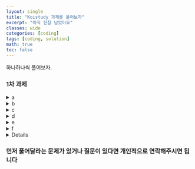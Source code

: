 ```yaml
---
layout: single
title: "Koistudy 과제를 풀어보자"
excerpt: "아직 한참 남았어요"
classes: wide
categories: [coding]
tags: [coding, solution]
math: true
toc: false
---
```


<style>
    .page__content figure > figcaption {
        text-align: center !important;
        margin: -0.4rem 0 0 !important;
        padding: 0 !important;
        font-size: .95em;
        line-height: 1.35;
        background: transparent;
        border: 0;
    }
    img.center {
        display: block;
        margin-left: auto;
        margin-right: auto;
    }
    .lh-boost { line-height: 2.7; }
</style>


하나하나씩 풀어보자.


### 1차 과제
<details class="code-scroll">
    <summary>a</summary>

{% highlight cpp linenos %}
#include <bits/stdc++.h>



using namespace std;


class Time {

public:
	int h, m, s;

	Time(void) : h(0), m(0), s(0) {}
	Time(int H, int M, int S) : h(H), m(M), s(S) {}

	Time operator+(const Time &other) const {
		return Time(
			(h + other.h + ((m + other.m) / 60)) % 24,
			(m + other.m + ((s + other.s) / 60)) % 60,
			(s + other.s) % 60
		);
	}
	Time operator-(const Time &other) const {
		return Time(
			((h - other.h + (int)(((m - other.m) * 60 + s - other.s - 3599) / 3600)) % 24 + 24) % 24,
			((m - other.m + (int)((s - other.s - 59) / 60)) % 60 + 60) % 60,
			((s - other.s) % 60 + 60) % 60
		);
	}

	friend std::ostream& operator<<(std::ostream &out, const Time &t) {
		out << t.h << " " << t.m << " " << t.s;
		return out;
	}
	friend std::istream& operator>>(std::istream &in, Time &t) {
		in >> t.h >> t.m >> t.s;
		return in;
	}
};


int main() {
	ios_base::sync_with_stdio(false);
	cin.tie(0);

	Time a, b;

	for(int i=0; i<3; i++) {
		cin >> a >> b;
		cout << b - a << "\n";
	}


	return 0;
}
{% endhighlight %}

</details>


<details class="code-scroll">
    <summary>b</summary>

{% highlight cpp linenos %}
#include <bits/stdc++.h>



using namespace std;


class Time {

public:
	int h, m, s;

	Time(void) : h(0), m(0), s(0) {}
	Time(int H, int M, int S) :
		h(((H + (M / 60) + (S / 3600)) % 24 + 24) % 24),
		m(((M + (S / 60)) % 60 + 60) % 60),
		s((S + 60) % 60)
	{}

	Time operator+(const Time &other) const {
		return Time(
			(h + other.h + ((m + other.m) / 60)) % 24,
			(m + other.m + ((s + other.s) / 60)) % 60,
			(s + other.s) % 60
		);
	}
	Time operator-(const Time &other) const {
		return Time(
			((h - other.h + (int)(((m - other.m) * 60 + s - other.s - 3599) / 3600)) % 24 + 24) % 24,
			((m - other.m + (int)((s - other.s - 59) / 60)) % 60 + 60) % 60,
			((s - other.s) % 60 + 60) % 60
		);
	}
	void operator=(const Time &other) {
		h = other.h;
		m = other.m;
		s = other.s;

		return;
	}
	void operator+=(const Time &other) {
		Time sum = Time(h, m, s) + other;
		(*this) = sum;

		return;
	}

	friend std::ostream& operator<<(std::ostream &out, const Time &t) {
		out << t.h << " " << t.m << " " << t.s;
		return out;
	}
	friend std::istream& operator>>(std::istream &in, Time &t) {
		in >> t.h >> t.m >> t.s;

		t = Time(t);

		return in;
	}
};


int main() {
	ios_base::sync_with_stdio(false);
	cin.tie(0);

	Time sum;

	for(int i=0; i<4; i++) {
		int a;
		cin >> a;
		sum += Time(0, 0, a);
	}

	cout << sum.m << "\n" << sum.s;


	return 0;
}
{% endhighlight %}

</details>


<details class="code-scroll">
    <summary>c</summary>

{% highlight cpp linenos %}
#include <bits/stdc++.h>



using namespace std;


class Time {

public:
	int h, m, s;

	Time(void) : h(0), m(0), s(0) {}
	Time(int H, int M, int S) {
        long long T = 3600LL*H + 60LL*M + S;
        T %= 24LL*3600; if (T < 0) T += 24LL*3600;
        h = int(T / 3600);
        m = int((T % 3600) / 60);
        s = int(T % 60);
    }

	Time operator+(const Time &other) const {
		return Time(
			(h + other.h),
			(m + other.m),
			(s + other.s)
		);
	}
	Time operator-(const Time &other) const {
		return Time(
			((h - other.h + (int)(((m - other.m) * 60 + s - other.s - 3599) / 3600)) % 24 + 24) % 24,
			((m - other.m + (int)((s - other.s - 59) / 60)) % 60 + 60) % 60,
			((s - other.s) % 60 + 60) % 60
		);
	}
	void operator=(const Time &other) {
		h = other.h;
		m = other.m;
		s = other.s;

		return;
	}
	void operator+=(const Time &other) {
		Time sum = Time(h, m, s) + other;
		(*this) = sum;

		return;
	}

	bool operator!=(const Time &other) const {
		return !(h == other.h && m == other.m && s == other.s);
	}

	friend std::ostream& operator<<(std::ostream &out, const Time &t) {
		out << t.h << " " << t.m << " " << t.s;
		return out;
	}
	friend std::istream& operator>>(std::istream &in, Time &t) {
        int H,M,S; in >> H >> M >> S;
        t = Time(H, M, S);
        return in;
    }
};


int main() {
	// ios_base::sync_with_stdio(false);
	// cin.tie(0);

	int t;
    cin >> t;
	for(int i=0; i<t; i++) {
		int n, m;
		cin >> n >> m;

		Time a = Time(1, 0, 0) + Time(0, n, 0);
		Time b = Time(1, 0, 0) + Time(0, m, 0);

		int x = 0;



		while(!(a.h == b.h && a.m == b.m) && x < 1000000) {
			a = a + Time(1, n, 0);
			b = b + Time(1, m, 0);

			x++;
		}

		cout << setfill('0') << setw(2) << a.h << ":" << setfill('0') << setw(2) << a.m << "\n";
	}


	return 0;
}

{% endhighlight %}

</details>


<details class="code-scroll">
    <summary>d</summary>

{% highlight cpp linenos %}
#include <bits/stdc++.h>



using namespace std;


int T;


int main() {
    ios_base::sync_with_stdio(false);
    cin.tie(0);

    cin >> T;
    for(int l=0; l<T; l++) {
        int month, dayPerMonth, dayPerWeek;

        cin >> month >> dayPerMonth >> dayPerWeek;

        int line = 0;
        
        int pos = 0;
        for(int i=0; i<month; i++) {
            for(int j=0; j<dayPerMonth; j++) {
                pos ++;
                if(pos >= dayPerWeek) {
                    pos -= dayPerWeek;
                    line ++;
                }
            }

            if(pos != 0) line ++;
        }

        cout << "Case #" << l+1 << ": " << line << "\n";
    }



    return 0;
}
{% endhighlight %}
</details>


<details class="code-scroll">
    <summary>e</summary>

{% highlight cpp linenos %}
#include <bits/stdc++.h>



using namespace std;


int Date[12] = {31, 28, 31, 30, 31, 30, 31, 31, 30, 31, 30, 31};

int y, m, d;
int ans = 0;


int main() {
    ios_base::sync_with_stdio(false);
    cin.tie(0);

    cin >> y >> m >> d;

    bool yeonNyeun = (y % 400 == 0 || (y % 100 != 0 && y % 4 == 0));
    if(yeonNyeun) Date[1] = 29;

    
    int weeks = (Date[((m - 1) % 12 + 12) % 12] - d + 7) / 7;
    ans = d + weeks * 7 - Date[((m - 1) % 12 + 12) % 12];

    weeks = (Date[(m % 12 + 12) % 12] - ans + 7) / 7;
    ans = ans + weeks * 7 - Date[(m % 12 + 12) % 12];

    cout << (m >= 11 ? y+1 : y) << " " << ((m + 1) % 12 + 12) % 12 + 1 << " " << ans;



    return 0;
}
{% endhighlight %}
</details>


<details class="code-scroll">
    <summary>f</summary>

{% highlight cpp linenos %}
#include <bits/stdc++.h>



using namespace std;


double X1, Y1, X2, Y2;


int main() {
    ios_base::sync_with_stdio(false);
    cin.tie(nullptr);

    cin >> X1 >> Y1 >> X2 >> Y2;

    int top, down, left, right;
    if(X1 > X2) {
        left = (int)ceil(X2);
        right = (int)floor(X1);
    }else {
        left = (int)ceil(X1);
        right = (int)floor(X2);
    }
    if(Y1 > Y2) {
        down = (int)ceil(Y2);
        top = (int)floor(Y1);
    }else {
        down = (int)ceil(Y1);
        top = (int)floor(Y2);
    }

    cout << max(0LL, (long long)right - left + 1) * max(0LL, (long long)top - down + 1);


    return 0;
}
{% endhighlight %}
</details>


<details class="code-wrap-char">
{% highlight cpp linenos %}
#include <bits/stdc++.h>



using namespace std;


struct Pos {
    int x;
    int y;

    Pos(void) : x(0), y(0) {}
    Pos(int X, int Y) : x(X), y(Y) {}

    friend istream& operator>>(istream& in, Pos& pos) {
        in >> pos.x >> pos.y;
        return in;
    }

    friend ostream& operator<<(ostream& out, Pos& pos) {
        out << pos.x << pos.y;
        return out;
    }
};


const int MAXA = 12;
const int MAXN = 50;
const int INF = 2e9;

int n;
int w;
Pos a[MAXA + 10];

int dp[MAXN + 10][MAXN + 10];

int ans = INF;


int distance(const Pos& a, const Pos& b) {
    return (abs(a.x - b.x) + abs(a.y - b.y));
}


int main() {
    ios_base::sync_with_stdio(false);
    cin.tie(nullptr);

    cin >> n;
    cin >> w;
    for(int i=1; i<=w; i++) {
        cin >> a[i];
    }


    for(int i=0; i<=w; i++) { for(int j=0; j<=w; j++) dp[i][j] = INF; }
    
    dp[1][0] = distance(Pos(1, 1), a[1]);
    for(int i=2; i<=w; i++) {
        dp[i][0] = dp[i-1][0] + distance(a[i-1], a[i]);
    }
    dp[0][1] = distance(Pos(n, n), a[1]);
    for(int i=2; i<=w; i++) {
        dp[0][i] = dp[0][i-1] + distance(a[i-1], a[i]);
    }

    for(int i=0; i<=w; i++) {
        for(int j=0; j<=w; j++) {
            int cur = dp[i][j];
            if (cur == INF) continue;

            int next = max(i, j) + 1;
            if (next > w) continue;

            Pos p1 = (i == 0 ? Pos(1, 1) : a[i]);
            Pos p2 = (j == 0 ? Pos(n, n) : a[j]);

            dp[next][j] = min(dp[next][j], cur + distance(p1, a[next]));
            dp[i][next] = min(dp[i][next], cur + distance(p2, a[next]));
        }
    }

    for(int k=0; k<=w; k++) {
        ans = min({ans, dp[k][w], dp[w][k]});
    }

    cout << ans;


    return 0;
}
{% endhighlight %}
</details>



### 먼저 풀어달라는 문제가 있거나 질문이 있다면 개인적으로 연락해주시면 됩니다